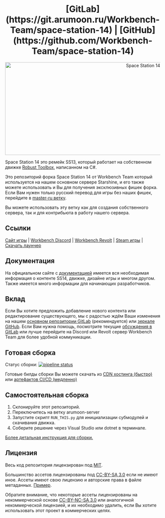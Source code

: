 <h1 align="center"> [GitLab](https://git.arumoon.ru/Workbench-Team/space-station-14) | [GitHub](https://github.com/Workbench-Team/space-station-14) </h1>

<p align="center"> <img alt="Space Station 14" width="880" height="300" src="https://raw.githubusercontent.com/space-wizards/asset-dump/de329a7898bb716b9d5ba9a0cd07f38e61f1ed05/github-logo.svg" /></p>

Space Station 14 это ремейк SS13, который работает на собственном движке [Robust Toolbox](https://github.com/space-wizards/RobustToolbox), написанном на C#.

Это репозиторий форка Space Station 14 от Workbench Team который используется на нашем основном сервере Starshine, и его также можете использовать и Вы для получения эксклюзивных фишек форка. Если Вам нужен только русский перевод для игры без наших фишек, перейдите в [master-ru ветку](https://git.arumoon.ru/Workbench-Team/space-station-14/-/tree/master-ru).

Вы можете использовать эту ветку как для создания собственного сервера, так и для контрибьюта в работу нашего сервера.

## Ссылки

[Сайт игры](https://spacestation14.io/) | [Workbench Discord](https://discord.com/servers/workbench-team-727015266642296924) | [Workbench Revolt](https://rvlt.gg/wcYASVKF) | [Steam игры](https://store.steampowered.com/app/1255460/Space_Station_14/) | [Скачать лаунчер](https://spacestation14.io/about/nightlies/)

## Документация

На официальном сайте с [документацией](https://docs.spacestation14.io/) имеется вся необходимая информация о контенте SS14, движке, дизайне игры и многом другом. Также имеется много информации для начинающих разработчиков.

## Вклад

Если Вы хотите предложить добавление нового контента или редактирование существующего, мы с радостью ждём Ваши изменения на нашем [основном репозитории GitLab](https://git.arumoon.ru/Workbench-Team/space-station-14/-/tree/arumoon-server) (рекомендуется) или [зеркале GitHub](https://github.com/Workbench-Team/space-station-14/tree/arumoon-server). Если Вам нужна помощь, посмотрите текущие [обсуждения в GitLab](https://git.arumoon.ru/Workbench-Team/space-station-14/-/issues) или лучше перейдите на Discord или Revolt сервер Workbench Team для более удобной коммуникации.

## Готовая сборка

Статус сборки: [![pipeline status](https://git.arumoon.ru/Workbench-Team/space-station-14/badges/arumoon-server/pipeline.svg)](https://git.arumoon.ru/Workbench-Team/space-station-14/-/commits/arumoon-server)

Готовые билды сборки Вы можете скачать из [CDN хостинга (быстро)](https://ss14.lolicon.monster/builds/arumoon-server-builds.html) или [артефактов CI/CD (медленно)](https://git.arumoon.ru/Workbench-Team/space-station-14/-/pipelines?page=1&scope=all&ref=arumoon-server&status=success)

## Самостоятельная сборка

1. Склонируйте этот репозиторий.
2. Переключитесь на ветку arumoon-server
3. Запустите скрипт `RUN_THIS.py` для инициализации субмодулей и скачивания движка.
4. Соберите решение через Visual Studio или dotnet в терминале.

[Более детальная инструкция для сборки.](https://docs.spacestation14.io/getting-started/dev-setup)

## Лицензия

Весь код репозитория лицензирован под [MIT](https://git.arumoon.ru/Workbench-Team/space-station-14/blob/master-ru/LICENSE.TXT).

Большинство ассетов лицензированы под [CC-BY-SA 3.0](https://creativecommons.org/licenses/by-sa/3.0/) если не имеют иное. Ассеты имеют свою лицензию и авторские права в файле метаданных. [Пример](https://git.arumoon.ru/Workbench-Team/space-station-14/blob/master-ru/Resources/Textures/Objects/Tools/crowbar.rsi/meta.json).

Обратите внимание, что некоторые ассеты лицензированы на некоммерческой основе [CC-BY-NC-SA 3.0](https://creativecommons.org/licenses/by-nc-sa/3.0/) или аналогичной некоммерческой лицензией, и их необходимо удалить, если Вы хотите использовать этот проект в коммерческих целях.
